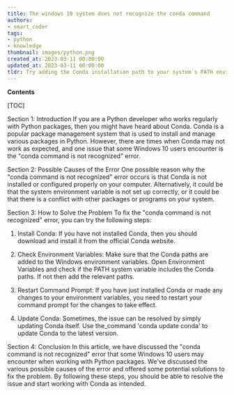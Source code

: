 ```yaml
---
title: The windows 10 system does not recognize the conda command
authors:
- smart_coder
tags:
- python
- knowledge
thumbnail: images/python.png
created_at: 2023-03-11 00:00:00
updated_at: 2023-03-11 00:00:00
tldr: Try adding the Conda installation path to your system`s PATH environment variable.
---
```


**Contents**

[TOC]

Section 1: Introduction
If you are a Python developer who works regularly with Python packages, then you might have heard about Conda. Conda is a popular package management system that is used to install and manage various packages in Python. However, there are times when Conda may not work as expected, and one issue that some Windows 10 users encounter is the "conda command is not recognized" error.

Section 2: Possible Causes of the Error
One possible reason why the "conda command is not recognized" error occurs is that Conda is not installed or configured properly on your computer. Alternatively, it could be that the system environment variable is not set up correctly, or it could be that there is a conflict with other packages or programs on your system.

Section 3: How to Solve the Problem
To fix the "conda command is not recognized" error, you can try the following steps:

1. Install Conda: If you have not installed Conda, then you should download and install it from the official Conda website.

2. Check Environment Variables: Make sure that the Conda paths are added to the Windows environment variables. Open Environment Variables and check if the PATH system variable includes the Conda paths. If not then add the relevant paths.

3. Restart Command Prompt: If you have just installed Conda or made any changes to your environment variables, you need to restart your command prompt for the changes to take effect.

4. Update Conda: Sometimes, the issue can be resolved by simply updating Conda itself. Use the_command 'conda update conda' to update Conda to the latest version.

Section 4: Conclusion
In this article, we have discussed the "conda command is not recognized" error that some Windows 10 users may encounter when working with Python packages. We've discussed the various possible causes of the error and offered some potential solutions to fix the problem. By following these steps, you should be able to resolve the issue and start working with Conda as intended.
